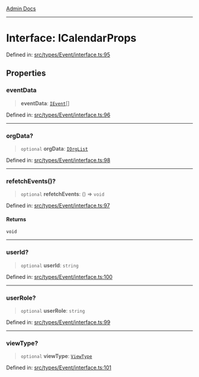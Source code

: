 [Admin Docs](/)

***

# Interface: ICalendarProps

Defined in: [src/types/Event/interface.ts:95](https://github.com/PalisadoesFoundation/talawa-admin/blob/main/src/types/Event/interface.ts#L95)

## Properties

### eventData

> **eventData**: [`IEvent`](IEvent.md)[]

Defined in: [src/types/Event/interface.ts:96](https://github.com/PalisadoesFoundation/talawa-admin/blob/main/src/types/Event/interface.ts#L96)

***

### orgData?

> `optional` **orgData**: [`IOrgList`](IOrgList.md)

Defined in: [src/types/Event/interface.ts:98](https://github.com/PalisadoesFoundation/talawa-admin/blob/main/src/types/Event/interface.ts#L98)

***

### refetchEvents()?

> `optional` **refetchEvents**: () => `void`

Defined in: [src/types/Event/interface.ts:97](https://github.com/PalisadoesFoundation/talawa-admin/blob/main/src/types/Event/interface.ts#L97)

#### Returns

`void`

***

### userId?

> `optional` **userId**: `string`

Defined in: [src/types/Event/interface.ts:100](https://github.com/PalisadoesFoundation/talawa-admin/blob/main/src/types/Event/interface.ts#L100)

***

### userRole?

> `optional` **userRole**: `string`

Defined in: [src/types/Event/interface.ts:99](https://github.com/PalisadoesFoundation/talawa-admin/blob/main/src/types/Event/interface.ts#L99)

***

### viewType?

> `optional` **viewType**: [`ViewType`](../../../../screens/OrganizationEvents/OrganizationEvents/enumerations/ViewType.md)

Defined in: [src/types/Event/interface.ts:101](https://github.com/PalisadoesFoundation/talawa-admin/blob/main/src/types/Event/interface.ts#L101)
